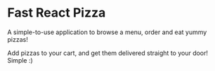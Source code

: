 # Fast React Pizza

A simple-to-use application to browse a menu, order and eat yummy pizzas!

Add pizzas to your cart, and get them delivered straight to your door! Simple :)